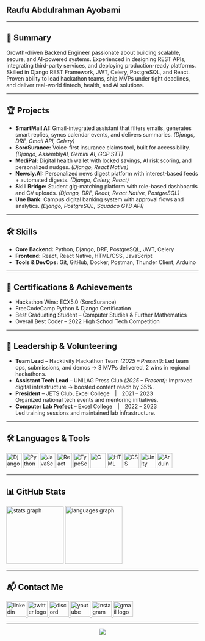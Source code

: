 <!-- Optional: Add a custom banner or animated GIF here -->
<!-- ![Welcome Banner](https://your-custom-banner-link.com/banner.gif) -->

<h2 align="left">Raufu Abdulrahman Ayobami</h2>
<!-- Write headlines about myself here!!!1 -->
</p>

---

## 🚀 Summary

Growth-driven Backend Engineer passionate about building scalable, secure, and AI-powered systems. Experienced in designing REST APIs, integrating third-party services, and deploying production-ready platforms. Skilled in Django REST Framework, JWT, Celery, PostgreSQL, and React. Proven ability to lead hackathon teams, ship MVPs under tight deadlines, and deliver real-world fintech, health, and AI solutions.

---

## 🏆 Projects

- **SmartMail AI:** Gmail-integrated assistant that filters emails, generates smart replies, syncs calendar events, and delivers summaries. _(Django, DRF, Gmail API, Celery)_
- **SoroSurance:** Voice-first insurance claims tool, built for accessibility. _(Django, AssemblyAI, Gemini AI, GCP STT)_
- **MediPal:** Digital health wallet with locked savings, AI risk scoring, and personalized nudges. _(Django, React Native)_
- **Newsly.AI:** Personalized news digest platform with interest-based feeds + automated digests. _(Django, Celery, React)_
- **Skill Bridge:** Student gig-matching platform with role-based dashboards and CV uploads. _(Django, DRF, React, React Native, PostgreSQL)_
- **Une Bank:** Campus digital banking system with approval flows and analytics. _(Django, PostgreSQL, Squadco GTB API)_

---

## 🛠️ Skills

- **Core Backend:** Python, Django, DRF, PostgreSQL, JWT, Celery
- **Frontend:** React, React Native, HTML/CSS, JavaScript
- **Tools & DevOps:** Git, GitHub, Docker, Postman, Thunder Client, Arduino

---

## 📜 Certifications & Achievements

- Hackathon Wins: ECX5.0 (SoroSurance)
- FreeCodeCamp Python & Django Certification
- Best Graduating Student – Computer Studies & Further Mathematics
- Overall Best Coder – 2022 High School Tech Competition

---

## 👑 Leadership & Volunteering

- **Team Lead** – Hacktivity Hackathon Team _(2025 – Present)_: Led team ops, submissions, and demos → 3 MVPs delivered, 2 wins in regional hackathons.
- **Assistant Tech Lead** – UNILAG Press Club _(2025 – Present)_: Improved digital infrastructure → boosted content reach by 35%.
- **President** – JETS Club, Excel College | 2021 – 2023  
  Organized national tech events and mentoring initiatives.
- **Computer Lab Prefect** – Excel College | 2022 – 2023  
  Led training sessions and maintained lab infrastructure.

---

## 🛠️ Languages & Tools

<div align="left">
  <img src="https://cdn.jsdelivr.net/gh/devicons/devicon/icons/django/django-plain.svg" width="40" height="40" alt="Django"/>
  <img src="https://cdn.jsdelivr.net/gh/devicons/devicon/icons/python/python-original.svg" width="40" height="40" alt="Python"/>
  <img src="https://cdn.jsdelivr.net/gh/devicons/devicon/icons/javascript/javascript-original.svg" width="40" height="40" alt="JavaScript"/>
  <img src="https://cdn.jsdelivr.net/gh/devicons/devicon/icons/react/react-original.svg" width="40" height="40" alt="React"/>
  <img src="https://cdn.jsdelivr.net/gh/devicons/devicon/icons/typescript/typescript-original.svg" width="40" height="40" alt="TypeScript"/>
  <img src="https://cdn.jsdelivr.net/gh/devicons/devicon/icons/c/c-original.svg" width="40" height="40" alt="C"/>
  <img src="https://cdn.jsdelivr.net/gh/devicons/devicon/icons/html5/html5-original.svg" width="40" height="40" alt="HTML"/>
  <img src="https://cdn.jsdelivr.net/gh/devicons/devicon/icons/css3/css3-original.svg" width="40" height="40" alt="CSS"/>
  <img src="https://cdn.jsdelivr.net/gh/devicons/devicon/icons/unity/unity-original.svg" width="40" height="40" alt="Unity"/>
  <img src="https://cdn.jsdelivr.net/gh/devicons/devicon/icons/arduino/arduino-original.svg" width="40" height="40" alt="Arduino"/>
</div>

---

## 📊 GitHub Stats

<div align="left">
  <img src="https://github-readme-stats.vercel.app/api?username=Koded0214h&hide_title=false&hide_rank=false&show_icons=true&include_all_commits=true&count_private=true&disable_animations=false&theme=dracula&locale=en&hide_border=false&order=1" height="150" alt="stats graph"  />
  <img src="https://github-readme-stats.vercel.app/api/top-langs?username=Koded0214h&locale=en&hide_title=false&layout=compact&card_width=320&langs_count=5&theme=dracula&hide_border=false&order=2" height="150" alt="languages graph"  />
</div>

---

## 📬 Contact Me

<div align="left">
  <a href="https://www.linkedin.com/in/abdulrahman-raufu-07aa41335/" target="_blank">
    <img src="https://raw.githubusercontent.com/maurodesouza/profile-readme-generator/master/src/assets/icons/social/linkedin/default.svg" width="52" height="40" alt="linkedin logo"  />
  </a>
  <a href="https://x.com/coder0214h?s=21" target='_blank'>
    <img src="https://raw.githubusercontent.com/maurodesouza/profile-readme-generator/master/src/assets/icons/social/twitter/default.svg" width="52" height="40" alt="twitter logo"  />
  </a>
  <a href="https://discord.com/users/YOUR-DISCORD-TAG" target="_blank">
    <img src="https://raw.githubusercontent.com/maurodesouza/profile-readme-generator/master/src/assets/icons/social/discord/default.svg" width="52" height="40" alt="discord logo"  />
  </a>
  <a href="https://www.youtube.com/@koded_the_coder" target="_blank">
    <img src="https://raw.githubusercontent.com/maurodesouza/profile-readme-generator/master/src/assets/icons/social/youtube/default.svg" width="52" height="40" alt="youtube logo"  />
  </a>
  <a href="https://www.instagram.com/koded_the_coder/" target="_blank">
    <img src="https://raw.githubusercontent.com/maurodesouza/profile-readme-generator/master/src/assets/icons/social/instagram/default.svg" width="52" height="40" alt="instagram logo"  />
  </a>
  <a href="mailto:coder0214h@gmail.com" target="_blank">
    <img src="https://raw.githubusercontent.com/maurodesouza/profile-readme-generator/master/src/assets/icons/social/gmail/default.svg" width="52" height="40" alt="gmail logo"  />
  </a>
</div>

---

<div align="center">
  <img src="https://profile-counter.glitch.me/Koded0214h/count.svg?" />
</div>

<!-- Add custom badges, animated text, or additional flair here if desired! -->
